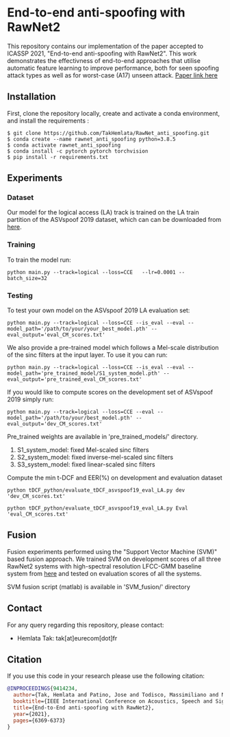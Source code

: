 End-to-end anti-spoofing with RawNet2
===============
This repository contains our implementation of the paper accepted to ICASSP 2021, "End-to-end anti-spoofing with RawNet2". This work demonstrates the effectivness of end-to-end approaches that utilise automatic feature learning to improve performance, both for seen spoofing attack types as well as for worst-case (A17) unseen attack.
[Paper link here](https://arxiv.org/abs/2011.01108)

## Installation
First, clone the repository locally, create and activate a conda environment, and install the requirements :
```
$ git clone https://github.com/TakHemlata/RawNet_anti_spoofing.git
$ conda create --name rawnet_anti_spoofing python=3.8.5
$ conda activate rawnet_anti_spoofing
$ conda install -c pytorch pytorch torchvision
$ pip install -r requirements.txt
```

## Experiments

### Dataset
Our model for the logical access (LA) track is trained on the LA train partition of the ASVspoof 2019 dataset, which can can be downloaded from [here](https://datashare.is.ed.ac.uk/handle/10283/3336).

### Training
To train the model run:
```
python main.py --track=logical --loss=CCE   --lr=0.0001 --batch_size=32
```

### Testing

To test your own model on the ASVspoof 2019 LA evaluation set:

```
python main.py --track=logical --loss=CCE --is_eval --eval --model_path='/path/to/your/your_best_model.pth' --eval_output='eval_CM_scores.txt'
```

We also provide a pre-trained model which follows a Mel-scale distribution of the sinc filters at the input layer. To use it you can run: 
```
python main.py --track=logical --loss=CCE --is_eval --eval --model_path='pre_trained_model/S1_system_model.pth' --eval_output='pre_trained_eval_CM_scores.txt'
```

If you would like to compute scores on the development set of ASVspoof 2019 simply run:

```
python main.py --track=logical --loss=CCE --eval --model_path='/path/to/your/best_model.pth' --eval_output='dev_CM_scores.txt'
```

Pre_trained weights are available in 'pre_trained_models/'  directory.
1. S1_system_model: fixed Mel-scaled sinc filters
2. S2_system_model: fixed inverse-mel-scaled sinc filters
3. S3_system_model: fixed linear-scaled sinc filters

Compute the min t-DCF and EER(%) on development and evaluation dataset
```
python tDCF_python/evaluate_tDCF_asvspoof19_eval_LA.py dev 'dev_CM_scores.txt'
``` 

```
python tDCF_python/evaluate_tDCF_asvspoof19_eval_LA.py Eval 'eval_CM_scores.txt'
``` 

## Fusion
Fusion experiments performed using the "Support Vector Machine (SVM)"  based fusion approach. We trained SVM on development scores of all three RawNet2 systems with high-spectral resolution LFCC-GMM baseline system from [here](https://www.isca-speech.org/archive/Interspeech_2020/pdfs/1844.pdf) and tested on evaluation scores of all the systems.

SVM fusion script (matlab) is available in 'SVM_fusion/' directory 

## Contact
For any query regarding this repository, please contact:
- Hemlata Tak: tak[at]eurecom[dot]fr
## Citation
If you use this code in your research please use the following citation:
```bibtex
@INPROCEEDINGS{9414234,
  author={Tak, Hemlata and Patino, Jose and Todisco, Massimiliano and Nautsch, Andreas and Evans, Nicholas and Larcher, Anthony},
  booktitle={IEEE International Conference on Acoustics, Speech and Signal Processing (ICASSP)}, 
  title={End-to-End anti-spoofing with RawNet2}, 
  year={2021},
  pages={6369-6373}
}

```


